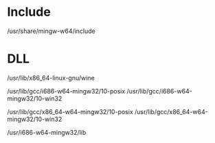 # Include
/usr/share/mingw-w64/include


# DLL
/usr/lib/x86_64-linux-gnu/wine

/usr/lib/gcc/i686-w64-mingw32/10-posix
/usr/lib/gcc/i686-w64-mingw32/10-win32

/usr/lib/gcc/x86_64-w64-mingw32/10-posix
/usr/lib/gcc/x86_64-w64-mingw32/10-win32

/usr/i686-w64-mingw32/lib


